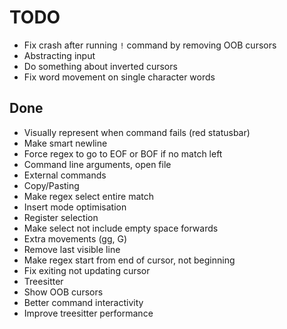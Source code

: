 # TODO
- Fix crash after running `!` command by removing OOB cursors
- Abstracting input
- Do something about inverted cursors
- Fix word movement on single character words

## Done
- Visually represent when command fails (red statusbar)
- Make smart newline
- Force regex to go to EOF or BOF if no match left
- Command line arguments, open file
- External commands
- Copy/Pasting
- Make regex select entire match
- Insert mode optimisation
- Register selection
- Make select not include empty space forwards
- Extra movements (gg, G)
- Remove last visible line
- Make regex start from end of cursor, not beginning
- Fix exiting not updating cursor
- Treesitter
- Show OOB cursors
- Better command interactivity
- Improve treesitter performance
